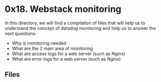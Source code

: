 # 0x18. Webstack monitoring
In this directory, we will find a compilation of files that will help us to understand the concept of datadog monitoring and help us to answer the next questions:
-   Why is monitoring needed
-   What are the 2 main area of monitoring
-   What are access logs for a web server (such as Nginx)
-   What are error logs for a web server (such as Nginx)

## Files

